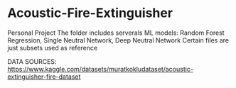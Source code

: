 # Acoustic-Fire-Extinguisher
Personal Project
The folder includes serverals ML models: Random Forest Regression, Single Neutral Network, Deep Neutral Network
Certain files are just subsets used as reference

DATA SOURCES: https://www.kaggle.com/datasets/muratkokludataset/acoustic-extinguisher-fire-dataset
